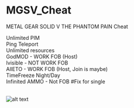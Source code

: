 # MGSV_Cheat
METAL GEAR SOLID V THE PHANTOM PAIN Cheat

Unlimited PIM</br>
Ping Teleport</br>
Unlimited resources</br>
GodMOD - WORK FOB (Host)</br> 
Ivisible - NOT WORK FOB</br>
AllETO -  WORK FOB (Host, Join is maybe) </br> 
TimeFreeze Night/Day</br>
Infinited AMMO - Not FOB #Fix for single</br></br>

![alt text](https://i.gyazo.com/715e225e047f0cd83f6b03142d21147a.png) 
